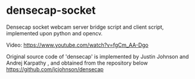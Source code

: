 # densecap-socket
Densecap socket webcam server bridge script and client script, implemented upon python and opencv.

Video: https://www.youtube.com/watch?v=fgCm_AA-Dgo


Original source code of 'densecap' is implemented by Justin Johnson and Andrej Karpathy
, and obtained from the repository below
https://github.com/jcjohnson/densecap


